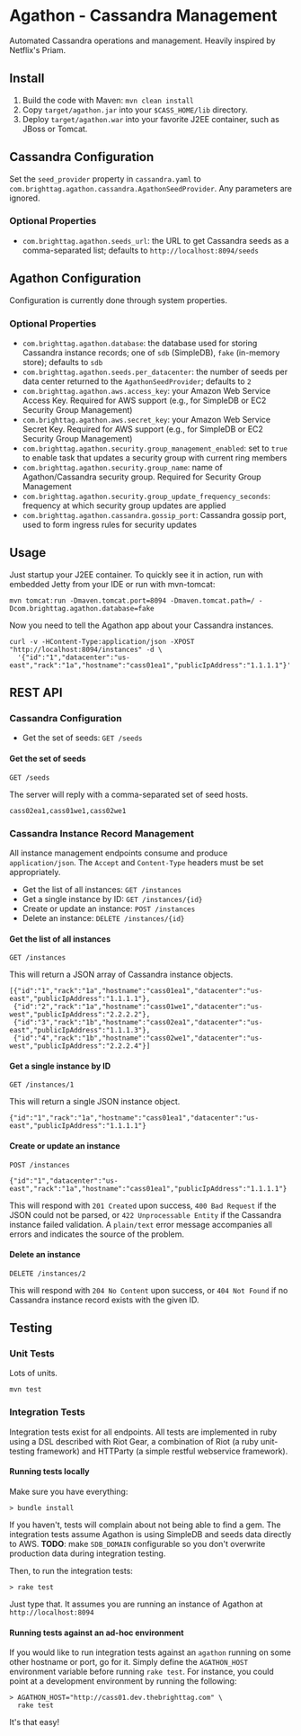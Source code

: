 # Agathon - Cassandra Management

Automated Cassandra operations and management. Heavily inspired by Netflix's Priam.

## Install

1. Build the code with Maven: `mvn clean install`
2. Copy `target/agathon.jar` into your `$CASS_HOME/lib` directory.
3. Deploy `target/agathon.war` into your favorite J2EE container, such as JBoss or Tomcat.

## Cassandra Configuration

Set the `seed_provider` property in `cassandra.yaml` to `com.brighttag.agathon.cassandra.AgathonSeedProvider`. Any parameters are ignored.

### Optional Properties

* `com.brighttag.agathon.seeds_url`: the URL to get Cassandra seeds as a comma-separated list; defaults to `http://localhost:8094/seeds`

## Agathon Configuration

Configuration is currently done through system properties.

### Optional Properties

* `com.brighttag.agathon.database`: the database used for storing Cassandra instance records; one of `sdb` (SimpleDB), `fake` (in-memory store); defaults to `sdb`
* `com.brighttag.agathon.seeds.per_datacenter`: the number of seeds per data center returned to the `AgathonSeedProvider`; defaults to `2`
* `com.brighttag.agathon.aws.access_key`: your Amazon Web Service Access Key. Required for AWS support (e.g., for SimpleDB or EC2 Security Group Management)
* `com.brighttag.agathon.aws.secret_key`: your Amazon Web Service Secret Key. Required for AWS support (e.g., for SimpleDB or EC2 Security Group Management)
* `com.brighttag.agathon.security.group_management_enabled`: set to `true` to enable task that updates a security group with current ring members
* `com.brighttag.agathon.security.group_name`: name of Agathon/Cassandra security group. Required for Security Group Management
* `com.brighttag.agathon.security.group_update_frequency_seconds`: frequency at which security group updates are applied
* `com.brighttag.agathon.cassandra.gossip_port`: Cassandra gossip port, used to form ingress rules for security updates

## Usage

Just startup your J2EE container. To quickly see it in action, run with embedded Jetty from your IDE or run with mvn-tomcat:

    mvn tomcat:run -Dmaven.tomcat.port=8094 -Dmaven.tomcat.path=/ -Dcom.brighttag.agathon.database=fake

Now you need to tell the Agathon app about your Cassandra instances.

    curl -v -HContent-Type:application/json -XPOST "http://localhost:8094/instances" -d \
      '{"id":"1","datacenter":"us-east","rack":"1a","hostname":"cass01ea1","publicIpAddress":"1.1.1.1"}'

## REST API

### Cassandra Configuration

* Get the set of seeds: `GET /seeds`

#### Get the set of seeds

    GET /seeds

The server will reply with a comma-separated set of seed hosts.

    cass02ea1,cass01we1,cass02we1

### Cassandra Instance Record Management

All instance management endpoints consume and produce `application/json`. The `Accept` and `Content-Type` headers
must be set appropriately.

* Get the list of all instances: `GET /instances`
* Get a single instance by ID: `GET /instances/{id}`
* Create or update an instance: `POST /instances`
* Delete an instance: `DELETE /instances/{id}`

#### Get the list of all instances

    GET /instances

This will return a JSON array of Cassandra instance objects.

    [{"id":"1","rack":"1a","hostname":"cass01ea1","datacenter":"us-east","publicIpAddress":"1.1.1.1"},
     {"id":"2","rack":"1a","hostname":"cass01we1","datacenter":"us-west","publicIpAddress":"2.2.2.2"},
     {"id":"3","rack":"1b","hostname":"cass02ea1","datacenter":"us-east","publicIpAddress":"1.1.1.3"},
     {"id":"4","rack":"1b","hostname":"cass02we1","datacenter":"us-west","publicIpAddress":"2.2.2.4"}]

#### Get a single instance by ID

    GET /instances/1

This will return a single JSON instance object. 

    {"id":"1","rack":"1a","hostname":"cass01ea1","datacenter":"us-east","publicIpAddress":"1.1.1.1"}

#### Create or update an instance

    POST /instances

    {"id":"1","datacenter":"us-east","rack":"1a","hostname":"cass01ea1","publicIpAddress":"1.1.1.1"}

This will respond with `201 Created` upon success, `400 Bad Request` if the JSON could not be parsed, or
`422 Unprocessable Entity` if the Cassandra instance failed validation. A `plain/text` error message accompanies
all errors and indicates the source of the problem.

#### Delete an instance

    DELETE /instances/2

This will respond with `204 No Content` upon success, or `404 Not Found` if no Cassandra instance record exists with
the given ID.

## Testing

### Unit Tests

Lots of units.

    mvn test

### Integration Tests

Integration tests exist for all endpoints. All tests are implemented in ruby using a DSL described with Riot Gear,
a combination of Riot (a ruby unit-testing framework) and HTTParty (a simple restful webservice framework).

#### Running tests locally

Make sure you have everything:

    > bundle install

If you haven't, tests will complain about not being able to find a gem. The integration tests
assume Agathon is using SimpleDB and seeds data directly to AWS. **TODO**: make `SDB_DOMAIN` configurable
so you don't overwrite production data during integration testing.

Then, to run the integration tests:

    > rake test

Just type that. It assumes you are running an instance of Agathon at `http://localhost:8094`

#### Running tests against an ad-hoc environment

If you would like to run integration tests against an `agathon` running on some other hostname or port, go for it.
Simply define the `AGATHON_HOST` environment variable before running `rake test`. For instance, you could point
at a development environment by running the following:

    > AGATHON_HOST="http://cass01.dev.thebrighttag.com" \
      rake test

It's that easy!
